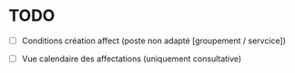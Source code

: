 # TODO

-   [ ] Conditions création affect (poste non adapté [groupement / servcice])

-   [ ] Vue calendaire des affectations (uniquement consultative)
